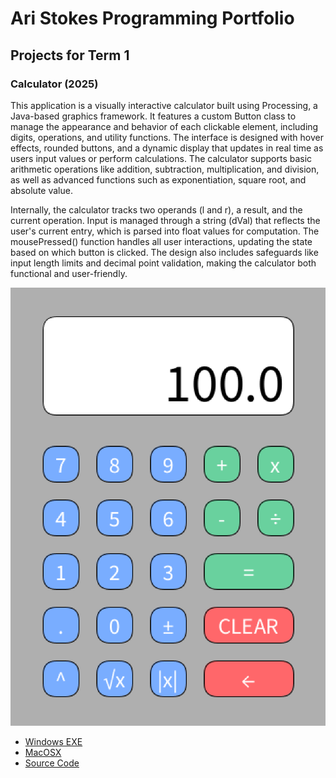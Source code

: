 # Ari Stokes Programming Portfolio

## Projects for Term 1

### Calculator (2025)

This application is a visually interactive calculator built using Processing, a Java-based graphics framework. It features a custom Button class to manage the appearance and behavior of each clickable element, including digits, operations, and utility functions. The interface is designed with hover effects, rounded buttons, and a dynamic display that updates in real time as users input values or perform calculations. The calculator supports basic arithmetic operations like addition, subtraction, multiplication, and division, as well as advanced functions such as exponentiation, square root, and absolute value.

Internally, the calculator tracks two operands (l and r), a result, and the current operation. Input is managed through a string (dVal) that reflects the user's current entry, which is parsed into float values for computation. The mousePressed() function handles all user interactions, updating the state based on which button is clicked. The design also includes safeguards like input length limits and decimal point validation, making the calculator both functional and user-friendly.

![Running Calculator](https://github.com/ArastooOrg/portfolio-for-2025/blob/main/images/CALC.png?raw=true)

* [Windows EXE](https://github.com/ArastooOrg/portfolio-for-2025/blob/main/src/Calculator/windows-amd64.zip)
* [MacOSX](https://github.com/ArastooOrg/portfolio-for-2025/blob/main/src/Calculator/macos-aarch64.zip)
* [Source Code](https://github.com/ArastooOrg/portfolio-for-2025/tree/main/src/Calculator)
